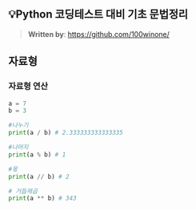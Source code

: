 ## 💡Python 코딩테스트 대비 기초 문법정리
> 
>
> **Written by**: https://github.com/100winone/
> 
> 

## 자료형
### 자료형 연산
```python
a = 7
b = 3

#나누기
print(a / b) # 2.333333333333335

#나머지
print(a % b) # 1

#몫
print(a // b) # 2

# 거듭제곱
print(a ** b) # 343

```
